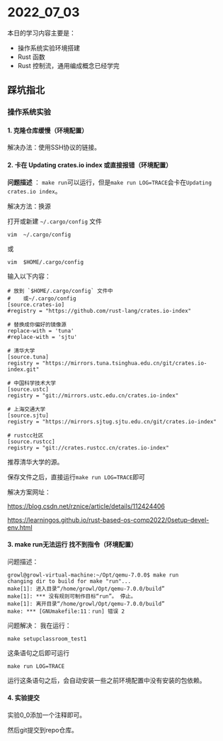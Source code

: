 # 2022_07_03

本日的学习内容主要是：
- 操作系统实验环境搭建
- Rust 函数
- Rust 控制流，通用编成概念已经学完


## 踩坑指北
### 操作系统实验

#### 1. 克隆仓库缓慢（环境配置）

解决办法：使用SSH协议的链接。

#### 2. 卡在 Updating crates.io index 或直接报错（环境配置）

**问题描述** ： `make run`可以运行，但是`make run LOG=TRACE`会卡在`Updating crates.io index`。

解决方法：换源

打开或新建 `~/.cargo/config` 文件

~~~ shell
vim  ~/.cargo/config
~~~
或
~~~ shell
vim  $HOME/.cargo/config
~~~

输入以下内容：

```shell
# 放到 `$HOME/.cargo/config` 文件中
#    或~/.cargo/config
[source.crates-io]
#registry = "https://github.com/rust-lang/crates.io-index"

# 替换成你偏好的镜像源
replace-with = 'tuna'
#replace-with = 'sjtu'

# 清华大学
[source.tuna]
registry = "https://mirrors.tuna.tsinghua.edu.cn/git/crates.io-index.git"

# 中国科学技术大学
[source.ustc]
registry = "git://mirrors.ustc.edu.cn/crates.io-index"

# 上海交通大学
[source.sjtu]
registry = "https://mirrors.sjtug.sjtu.edu.cn/git/crates.io-index"

# rustcc社区
[source.rustcc]
registry = "git://crates.rustcc.cn/crates.io-index"

```

推荐清华大学的源。

保存文件之后，直接运行`make run LOG=TRACE`即可

解决方案网址：

https://blog.csdn.net/rznice/article/details/112424406

https://learningos.github.io/rust-based-os-comp2022/0setup-devel-env.html

#### 3. make run无法运行 找不到指令（环境配置）

问题描述：
``` shell
growl@growl-virtual-machine:~/Opt/qemu-7.0.0$ make run
changing dir to build for make "run"...
make[1]: 进入目录“/home/growl/Opt/qemu-7.0.0/build”
make[1]: *** 没有规则可制作目标“run”。 停止。
make[1]: 离开目录“/home/growl/Opt/qemu-7.0.0/build”
make: *** [GNUmakefile:11：run] 错误 2
```

问题解决：
我在运行：

``` shell
make setupclassroom_test1
```
这条语句之后即可运行

``` shell
make run LOG=TRACE
```
运行这条语句之后，会自动安装一些之前环境配置中没有安装的包依赖。

#### 4. 实验提交

实验0_0添加一个注释即可。

然后git提交到repo仓库。